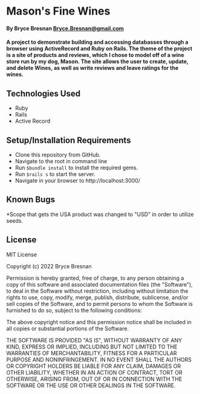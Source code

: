 # Mason's Fine Wines  

#### By Bryce Bresnan <Bryce.Bresnan@gmail.com>

#### A project to demonstrate building and accessing databasses through a browser using ActiveRecord and Ruby on Rails. The theme of the project is a site of products and reviews, which I chose to model off of a wine store run by my dog, Mason. The site allows the user to create, update, and delete Wines, as well as write reviews and leave ratings for the wines. 

## Technologies Used

* Ruby
* Rails
* Active Record

## Setup/Installation Requirements

* Clone this repository from GitHub.
* Navigate to the root in command line
* Run <code>$bundle install</code> to install the required gems.
* Run <code>$rails s</code> to start the server.
* Navigate in your browser to http://localhost:3000/


## Known Bugs

*Scope that gets the USA product was changed to "USD" in order to utilize seeds. 

## License
MIT License

Copyright (c) 2022 Bryce Bresnan

Permission is hereby granted, free of charge, to any person obtaining a copy
of this software and associated documentation files (the "Software"), to deal
in the Software without restriction, including without limitation the rights
to use, copy, modify, merge, publish, distribute, sublicense, and/or sell
copies of the Software, and to permit persons to whom the Software is
furnished to do so, subject to the following conditions:

The above copyright notice and this permission notice shall be included in all
copies or substantial portions of the Software.

THE SOFTWARE IS PROVIDED "AS IS", WITHOUT WARRANTY OF ANY KIND, EXPRESS OR
IMPLIED, INCLUDING BUT NOT LIMITED TO THE WARRANTIES OF MERCHANTABILITY,
FITNESS FOR A PARTICULAR PURPOSE AND NONINFRINGEMENT. IN NO EVENT SHALL THE
AUTHORS OR COPYRIGHT HOLDERS BE LIABLE FOR ANY CLAIM, DAMAGES OR OTHER
LIABILITY, WHETHER IN AN ACTION OF CONTRACT, TORT OR OTHERWISE, ARISING FROM,
OUT OF OR IN CONNECTION WITH THE SOFTWARE OR THE USE OR OTHER DEALINGS IN THE
SOFTWARE.
